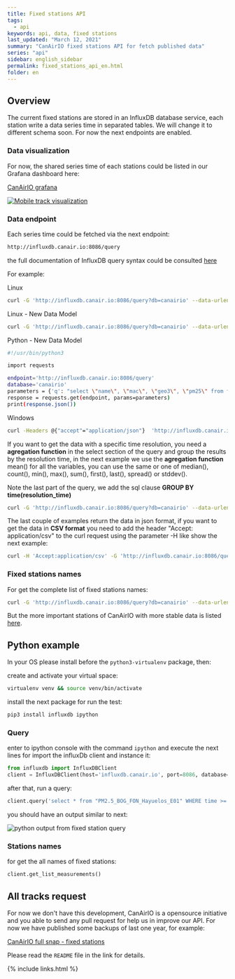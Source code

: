 ```yaml
---
title: Fixed stations API
tags:
  - api
keywords: api, data, fixed stations
last_updated: "March 12, 2021"
summary: "CanAirIO fixed stations API for fetch published data"
series: "api"
sidebar: english_sidebar
permalink: fixed_stations_api_en.html
folder: en
---
```



## Overview

The current fixed stations are stored in an InfluxDB database service, each station write a data series time in separated tables. We will change it to different schema soon. For now the next endpoints are enabled.

### Data visualization

For now, the shared series time of each stations could be listed in our Grafana dashboard here:

[CanAirIO grafana](http://influxdb.canair.io:8000)

[![Mobile track visualization](/docs/images/grafana_sample.jpg)](http://influxdb.canair.io:8000)

### Data endpoint

Each series time could be fetched via the next endpoint:

```html
http://influxdb.canair.io:8086/query
```

the full documentation of InfluxDB query syntax could be consulted [here](https://docs.influxdata.com/influxdb/v1.8/tools/api/)

For example:

Linux
```bash
curl -G 'http://influxdb.canair.io:8086/query?db=canairio' --data-urlencode 'q=select * from "PM25_Berlin_CanAirIO_v2" WHERE time >= now() - 12h' > PM25_Berlin_CanAirIO_v2.json
```
Linux - New Data Model
```bash
curl -G 'http://influxdb.canair.io:8086/query?db=canairio' --data-urlencode "q=select \"name\", \"mac\", \"geo3\", \"pm25\" from fixed_stations_01 WHERE \"name\"='6MCESP32DE8CBC2' and time >= now() - 1m" > data_specific_station_last_minute.json
```
Python - New Data Model
```bash
#!/usr/bin/python3

import requests

endpoint='http://influxdb.canair.io:8086/query'
database='canairio'
parameters = {'q': "select \"name\", \"mac\", \"geo3\", \"pm25\" from fixed_stations_01 WHERE \"name\"='6MCESP32DE8CBC2' and time >= now() - 1m", 'db':database}
response = requests.get(endpoint, params=parameters)
print(response.json())
```

Windows
```bash
curl -Headers @{"accept"="application/json"}  'http://influxdb.canair.io:8086/query?db=canairio' -Body @{"q" = 'select * from "PM2.5_BOG_TUN_EstacionTunal" WHERE time >= now() - 12h'}  -OutFile PM2.5_BOG_TUN_EstacionTunal.json
```

If you want to get the data with a specific time resolution, you need a **agregation function** in the select section of the query and group the results by the resolution time, in the next example we use the **agregation function** mean() for all the variables, you can use the same or one of median(), count(), min(), max(), sum(), first(), last(), spread() or stddev().

Note the last part of the query, we add the sql clause **GROUP BY time(resolution_time)**

```bash
curl -G 'http://influxdb.canair.io:8086/query?db=canairio' --data-urlencode 'q=select mean(*) from "PM25_Berlin_CanAirIO_v2" WHERE time >= now() - 12h GROUP BY time(1m)' > PM25_Berlin_CanAirIO_v2.json
```

The last couple of examples return the data in json format, if you want to get the data in **CSV format** you need to add the header "Accept: application/csv" to the curl request using the parameter -H like show the next example:

```bash
curl -H 'Accept:application/csv' -G 'http://influxdb.canair.io:8086/query?db=canairio' --data-urlencode 'q=select mean(*) from "PM25_Berlin_CanAirIO_v2" WHERE time >= now() - 12h GROUP BY time(1m) FILL(none)' > PM25_Berlin_CanAirIO_v2.csv
```


### Fixed stations names

For get the complete list of fixed stations names:

```bash
curl -G 'http://influxdb.canair.io:8086/query?db=canairio' --data-urlencode 'q=show measurements'
```

But the more important stations of CanAirIO with more stable data is listed [here](https://github.com/daquina-io/VizCalidadAire/blob/canairio/canairio_sensors_mod.csv).

## Python example

In your OS please install before the `python3-virtualenv` package, then:

create and activate your virtual space:

```bash
virtualenv venv && source venv/bin/activate
```

install the next package for run the test:

```bash
pip3 install influxdb ipython
```

### Query

enter to ipython console with the command `ipython` and execute the next lines for import the influxDb client and instance it:

```python
from influxdb import InfluxDBClient
client = InfluxDBClient(host='influxdb.canair.io', port=8086, database='canairio')
```

after that, run a query:

```python
client.query('select * from "PM2.5_BOG_FON_Hayuelos_E01" WHERE time >= now() - 10m')
```

you should have an output similar to next:

![python output from fixed station query](/docs/images/api_python_fixed_sample.jpg)

### Stations names

for get the all names of fixed stations:

```python
client.get_list_measurements()
```

## All tracks request

For now we don't have this development, CanAirIO is a opensource initiative and you able to send any pull request for help us in improve our API. For now we have published some backups of last one year, for example:

[CanAirIO full snap - fixed stations](http://influxdb.canair.io:8080/data/)

Please read the `README` file in the link for details.


{% include links.html %}

